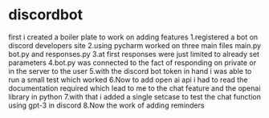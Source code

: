 # discordbot
first i created a boiler plate to work on adding features 
1.registered a bot on discord developers site
2.using pycharm worked on three main files main.py bot.py and responses.py
3.at first responses were just limited to already set parameters
4.bot.py was connected to the fact of responding on private or in the server to the user
5.with the discord bot token in hand i was able to run a small test which worked 
6.Now to add open ai api i had to read the documentation required which lead to me to the chat feature and the openai library in python 
7.with that i added a single setcase to test the chat function using gpt-3 in discord
8.Now the work of adding reminders 
